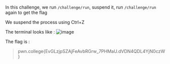 In this challenge, we run `/challenge/run`, suspend it, run `/challenge/run` again to get the flag 

We suspend the process using Ctrl+Z

The terminal looks like :
![image](https://github.com/user-attachments/assets/4be55d5c-0811-4c6e-bb96-0346f7016c58)


The flag is :
>pwn.college{EvGLzjpSZAjFeAvbRGrw_7PHMaU.dVDN4QDL4YjN0czW}
